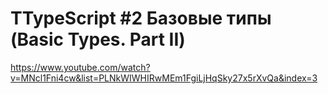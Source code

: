 <h1>TTypeScript #2 Базовые типы (Basic Types. Part II)</h1>

https://www.youtube.com/watch?v=MNcl1Fni4cw&list=PLNkWIWHIRwMEm1FgiLjHqSky27x5rXvQa&index=3